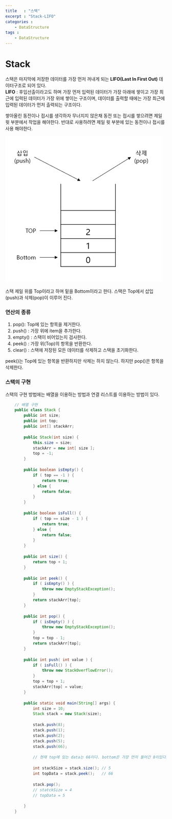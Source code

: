 ```yaml
---
title   : "스택"
excerpt : "Stack-LIFO"
categories : 
    - DataStructure
tags :
    - DataStructure
---
```


# Stack  
스택은 마지막에 저장한 데이터를 가장 먼저 꺼내게 되는 __LIFO(Last In First Out)__ 데이터구조로 되어 있다.  
__LIFO__ : 후입선출이라고도 하며 가장 먼저 입력된 데이터가 가장 아래에 쌓이고 가장 최근에 입력된 데이터가 가장 위에 쌓이는 구조이며, 데이터를 출력할 때에는 가장 최근에 입력된 데이터가 먼저 출력되는 구조이다.  

쌓아올린 동전이나 접시를 생각하자 무너지지 않은채 동전 또는 접시를 쌓으려면 제일 윗 부분에서 작업을 해야한다. 반대로 사용하려면 제일 윗 부분에 있는 동전이나 접시를 사용 해야한다.  

![Stack](/assets/img/ds/stack.PNG)  

스택 제일 위를 Top이라고 하며 밑을 Bottom이라고 한다. 스택은 Top에서 삽입(push)과 삭제(pop)이 이루어 진다.  

### 연산의 종류  
1. pop(): Top에 있는 항목을 제거한다.  
2. push() : 가장 위에 item을 추가한다.  
3. empty() : 스택이 비어있는지 검사한다.  
4. peek() : 가장 위(Top)의 항목을 반환한다.  
5. clear() : 스택에 저장된 모든 데이터를 삭제하고 스택을 초기화한다.  

peek()는 Top에 있는 항목을 반환하지만 삭제는 하지 않는다. 하지만 pop()은 항목을 삭제한다.  

### 스택의 구현  
스택의 구현 방법에는 배열을 이용하는 방법과 연결 리스트를 이용하는 방법이 있다.   

```Java
    // 배열 구현
    public class Stack {
        public int size;
        public int top;
        public int[] stackArr;

        public Stack(int size) {
            this.size = size;
            stackArr = new int[ size ];
            top = -1;
        }

        public boolean isEmpty() {
            if ( top == -1 ) {
                return true;
            } else {
                return false;
            }
        }

        public boolean isFull() {
            if ( top == size - 1 ) {
                return true;
            } else {
                return false;
            }
        }

        public int size() {
            return top + 1;
        }

        public int peek() {
            if ( isEmpty() ) {
                throw new EmptyStackException();
            }
            return stackArr[top];
        }

        public int pop() {
            if ( isEmpty() ) {
                throw new EmptyStackException();
            }
            top = top - 1;
            return stackArr[top];
        }

        public int push( int value ) {
            if ( isFull() ) {
                throw new StackOverflowError();
            }
            top = top + 1;
            stackArr[top] = value;
        }

        public static void main(String[] args) {
            int size = 10;
            Stack stack = new Stack(size);

            stack.push(8);
            stack.push(1);
            stack.push(2);
            stack.push(5);
            stack.push(66);
            
            // 현재 top에 있는 data는 66이다. bottom은 가장 먼저 들어간 8이있다.

            int stackSize = stack.size(); // 5
            int topData = stack.peek();   // 66

            stack.pop();
            // statckSize = 4
            // topData = 5

        }
    }
```  

